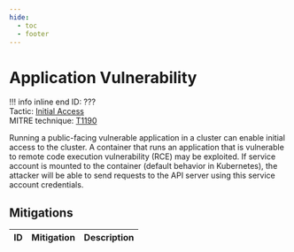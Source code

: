 ```yaml
---
hide:
  - toc
  - footer
---
```


# Application Vulnerability

!!! info inline end
    ID: ???<br>
    Tactic: [Initial Access](../tactics/InitialAccess/index.md) <br>
    MITRE technique: [T1190](https://attack.mitre.org/techniques/T1190/)

Running a public-facing vulnerable application in a cluster can enable initial access to the cluster. A container that runs an application that is vulnerable to remote code execution vulnerability (RCE) may be exploited. If service account is mounted to the container (default behavior in Kubernetes), the attacker will be able to send requests to the API server using this service account credentials.

## Mitigations

|ID|Mitigation|Description|
|--|----------|-----------|